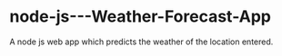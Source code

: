 # node-js---Weather-Forecast-App
A node js web app which predicts the weather of the location entered.
